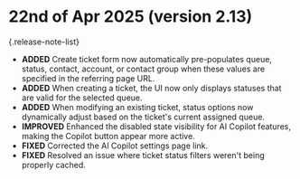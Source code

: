 # 22nd of Apr 2025 (version 2.13)

{.release-note-list}
- **ADDED** Create ticket form now automatically pre-populates queue, status, contact, account, or contact group when these values are specified in the referring page URL.
- **ADDED** When creating a ticket, the UI now only displays statuses that are valid for the selected queue.
- **ADDED** When modifying an existing ticket, status options now dynamically adjust based on the ticket's current assigned queue.
- **IMPROVED** Enhanced the disabled state visibility for AI Copilot features, making the Copilot button appear more active.
- **FIXED** Corrected the AI Copilot settings page link.
- **FIXED** Resolved an issue where ticket status filters weren't being properly cached.
